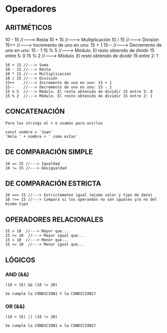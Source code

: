 # Operadores

## ARITMÉTICOS
10 - 15 //---> Resta
10 * 15 //---> Multiplicación
10 / 15 //---> División
15++    //---> Incremento de uno en uno: 15 + 1
15--    //---> Decremento de uno en uno: 15 - 1
15 % 5  //---> Módulo. El resto obtenido de dividir 15 entre 5: 0
15 % 2  //---> Módulo. El resto obtenido de dividir 15 entre 2: 1

```
10 + 15 //---> Suma
10 - 15 //---> Resta
10 * 15 //---> Multiplicación
10 / 15 //---> División
15++    //---> Incremento de uno en uno: 15 + 1
15--    //---> Decremento de uno en uno: 15 - 1
15 % 5  //---> Módulo. El resto obtenido de dividir 15 entre 5: 0
15 % 2  //---> Módulo. El resto obtenido de dividir 15 entre 2: 1
```

## CONCATENACIÓN

```
Para los strings el + o usamos para unirlos

const nombre = 'Juan'
'Hola ' + nombre + ' como estas'
```
## DE COMPARACIÓN SIMPLE

```
10 == 15 //---> Igualdad
10 != 15 //---> Desigualdad
```

## DE COMPARACIÓN ESTRICTA

```
10 === 15 //---> Estrictamente igual (mismo valor y tipo de dato)
10 !== 15 //---> Compara si los operandos no son iguales y/o no del mismo tipo
```

## OPERADORES RELACIONALES

```
15 > 10  //---> Mayor que...
15 >= 10  //---> Mayor igual que...
15 < 10  //---> Menor que...
15 <= 10  //---> Menor igual que...
```

## LÓGICOS

### AND (&&)
```
(10 > 15) && (10 != 20) 

Se cumple la CONDICION1 Y la CONDICION2?
```

### OR (&&)
```
(10 > 15) || (10 != 20)

Se cumple la CONDICION1 o la CONDICION2?
```